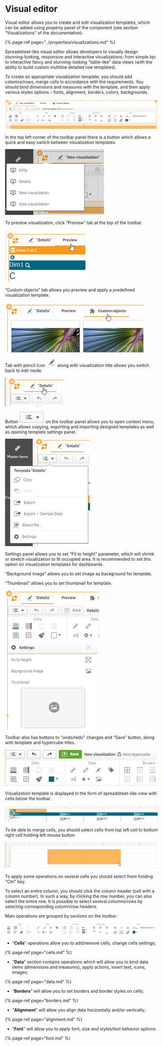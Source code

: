 # Visual editor

Visual editor allows you to create and edit visualization templates, which can be added using property panel of the component \(see section “Visualizations” of the documentation\).

{% page-ref page="../properties/visualizations.md" %}

Spreadsheet-like visual editor allows developers to visually design stunning-looking, responsive and interactive visualizations: from simple kpi to interactive fancy and stunning-looking "table-like" data views \(with the ability to build custom multiline detailed row templates\).

To create an appropriate visualization template, you should add columns/rows, merge cells in accordance with the requirements. You should bind dimensions and measures with the template, and then apply various styles options – fonts, alignment, borders, colors, backgrounds.

![](../.gitbook/assets/visualeditor1.png)

In the top left corner of the toolbar panel there is a button which allows a quick and easy switch between visualization templates.

![](../.gitbook/assets/image%20%28100%29.png)

To preview visualization, click “Preview” tab at the top of the toolbar.

![](../.gitbook/assets/image%20%2821%29.png)

“Custom objects” tab allows you preview and apply a predefined visualization template.

![](../.gitbook/assets/image%20%2874%29.png)

Tab with pencil icon ![](../.gitbook/assets/image%20%28118%29.png)along with visualization title allows you switch back to edit mode.

![](../.gitbook/assets/image%20%288%29.png)

Button ![](../.gitbook/assets/image%20%2890%29.png) on the toolbar panel allows you to open context menu, which allows copying, exporting and importing designed templates as well as opening template settings panel.

![](../.gitbook/assets/image%20%28104%29.png)


Settings panel allows you to set “Fit to height” parameter, which will shrink or stretch visualization to fit occupied area. It is recommended to set this option on visualization templates for dashboards.

“Background image” allows you to set image as background for template. 

“Thumbnail” allows you to set thumbnail for template.

![](../.gitbook/assets/image%20%2831%29.png)

Toolbar also has buttons to “undo/redo” changes and “Save” button, along with template and hypercube titles.

![](../.gitbook/assets/image%20%2842%29.png)

Visualization template is displayed in the form of spreadsheet-like view with cells below the toolbar.

![](../.gitbook/assets/image%20%2839%29.png)

To be able to merge cells, you should select cells from top left cell to bottom right cell holding left mouse button.

![](../.gitbook/assets/image%20%28135%29.png)


To apply some operations on several cells you should select them holding "Ctrl" key.

To select an entire column, you should click the column header \(cell with a column number\). In such a way, by clicking the row number, you can also select the entire row. It is possible to select several columns/rows by selecting corresponding column/row headers.

Main operations are grouped by sections on the toolbar:

![](../.gitbook/assets/visualeditortoolbar.png)

*  “**Cells**” operations allow you to add/remove cells, change cells settings;

{% page-ref page="cells.md" %}

*  “**Data**” section contains operations which will allow you to bind data items \(dimensions and measures\), apply actions, insert text, icons, images;

{% page-ref page="data.md" %}

*  “**Borders**” will allow you to set borders and border styles on cells;

{% page-ref page="borders.md" %}

*  “**Alignment**” will allow you align data horizontally and/or vertically;

{% page-ref page="alignment.md" %}

*  “**Font**” will allow you to apply font, size and styles/text behavior options.

{% page-ref page="font.md" %}

